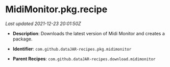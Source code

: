# MidiMonitor.pkg.recipe

_Last updated 2021-12-23 20:01:50Z_

- **Description**: Downloads the latest version of Midi Monitor and creates a package.

- **Identifier**: `com.github.dataJAR-recipes.pkg.midimonitor`

- **Parent Recipes**: `com.github.dataJAR-recipes.download.midimonitor`
